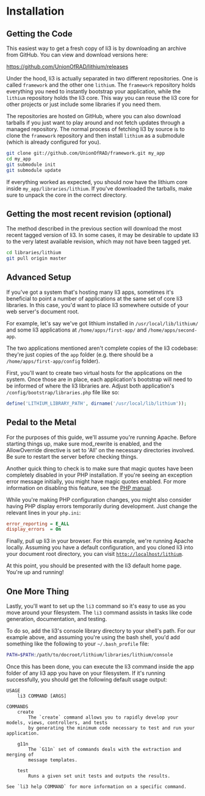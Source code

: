 # Installation

## Getting the Code

This easiest way to get a fresh copy of li3 is by downloading an archive from GitHub. You can view and download versions here:

https://github.com/UnionOfRAD/lithium/releases

Under the hood, li3 is actually separated in two different repositories. One is called `framework` and the other one `lithium`. The `framework` repository holds everything you need to instantly bootstrap your application, while the `lithium` repository holds the li3 core. This way you can reuse the li3 core for other projects or just include some libraries if you need them. 

The repositories are hosted on GitHub, where you can also download tarballs if you just want to play around and not fetch updates through a managed repository. The normal process of fetching li3 by source is to clone the `framework` repository and then install `lithium` as a submodule (which is already configured for you).

```bash
git clone git://github.com/UnionOfRAD/framework.git my_app
cd my_app
git submodule init
git submodule update
```

If everything worked as expected, you should now have the lithium core inside `my_app/libraries/lithium`. If you've downloaded the tarballs, make sure to unpack the core in the correct directory.

## Getting the most recent revision (optional)

The method described in the previous section will download the most recent tagged version of li3. In some cases, it may be desirable to update li3 to the very latest available revision, which may not have been tagged yet.

```bash
cd libraries/lithium
git pull origin master
```

## Advanced Setup

If you've got a system that's hosting many li3 apps, sometimes it's beneficial to point a number of applications at the same set of core li3 libraries. In this case, you'd want to place li3 somewhere outside of your web server's document root.

For example, let's say we've got lithium installed in `/usr/local/lib/lithium/` and some li3 applications at `/home/apps/first-app/` and `/home/apps/second-app`.

The two applications mentioned aren't complete copies of the li3 codebase: they're just copies of the `app` folder (e.g. there should be a `/home/apps/first-app/config` folder).

First, you'll want to create two virtual hosts for the applications on the system. Once those are in place, each application's bootstrap will need to be informed of where the li3 libraries are. Adjust both application's `/config/bootstrap/libraries.php` file like so:

```php
define('LITHIUM_LIBRARY_PATH', dirname('/usr/local/lib/lithium'));
```

## Pedal to the Metal

For the purposes of this guide, we'll assume you're running Apache. Before starting things up, make sure mod_rewrite is enabled, and the AllowOverride directive is set to 'All' on the necessary directories involved. Be sure to restart the server before checking things.

Another quick thing to check is to make sure that magic quotes have been completely disabled in your PHP installation. If you're seeing an exception error message initially, you might have magic quotes enabled. For more information on disabling this feature, see the [PHP manual](http://www.php.net/manual/en/security.magicquotes.disabling.php).

While you're making PHP configuration changes, you might also consider having PHP display errors temporarily during development. Just change the relevant lines in your `php.ini`:

```ini
error_reporting = E_ALL
display_errors  = On
```

Finally, pull up li3 in your browser. For this example, we're running Apache locally. Assuming you have a default configuration, and you cloned li3 into your document root directory, you can visit [`http://localhost/lithium`](http://localhost/lithium).

At this point, you should be presented with the li3 default home page. You're up and running!

## One More Thing

Lastly, you'll want to set up the `li3` command so it's easy to use as you move around your filesystem. The `li3` command assists in tasks like code generation, documentation, and testing.

To do so, add the li3's console library directory to your shell's path. For our example above, and assuming you're using the bash shell, you'd add something like the following to your `~/.bash_profile` file:

```bash
PATH=$PATH:/path/to/docroot/lithium/libraries/lithium/console
```

Once this has been done, you can execute the li3 command inside the app folder of any li3 app you have on your filesystem. If it's running successfully, you should get the following default usage output:

```text
USAGE
	li3 COMMAND [ARGS]

COMMANDS
	create
		The `create` command allows you to rapidly develop your models, views, controllers, and tests
		by generating the minimum code necessary to test and run your application.

	g11n
		The `G11n` set of commands deals with the extraction and merging of
		message templates.

	test
		Runs a given set unit tests and outputs the results.

See `li3 help COMMAND` for more information on a specific command.
```
